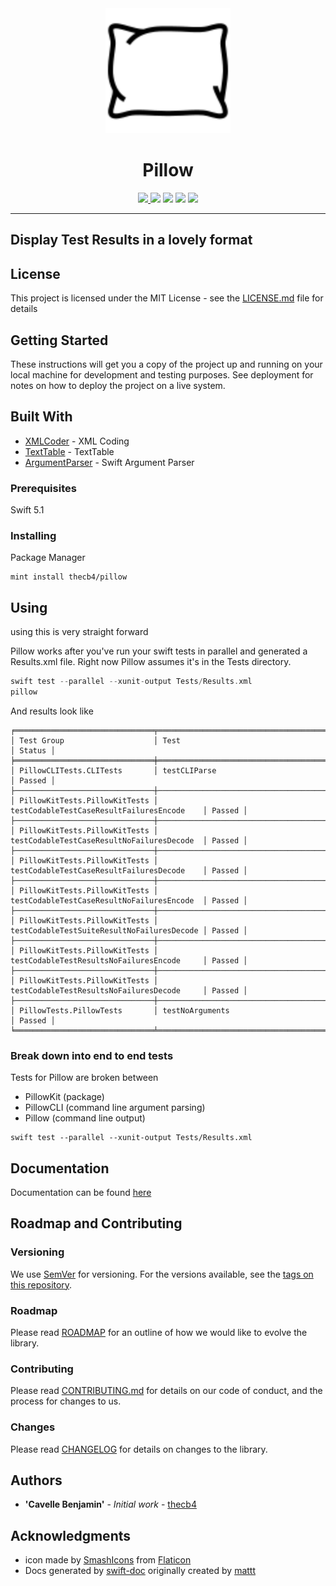 <div align="center">
    <img src="Resources/logo.png" width="200" max-width="90%" alt="Pillow"/>
    <h1 align="center">Pillow</h1>
    <a href="https://gitlab.com/thecb4/pillow/-/commits/master">
      <img src="https://gitlab.com/thecb4/pillow/badges/master/pipeline.svg" />
    </a>
    <img src="https://img.shields.io/badge/Swift-5.1-orange.svg" />
    <img src="https://img.shields.io/badge/macOS-%3E%3D%2010.13-blue" />
    <img src="https://img.shields.io/badge/platform-macOS%20%7C%20linux-blue" />
    <a href="https://twitter.com/_thecb4">
      <img src="https://img.shields.io/badge/twitter-@_thecb4-blue.svg?style=flat" />
    </a>
</div>

<hr/>

## Display Test Results in a lovely format

## License

This project is licensed under the MIT License - see the [LICENSE.md](LICENSE.md) file for details

## Getting Started

These instructions will get you a copy of the project up and running on your local machine for development and testing purposes. See deployment for notes on how to deploy the project on a live system.

## Built With

* [XMLCoder](https://github.com/MaxDesiatov/XMLCoder) - XML Coding
* [TextTable](https://github.com/cfilipov/TextTable) - TextTable
* [ArgumentParser](https://github.com/apple/swift-argument-parser) - Swift Argument Parser

### Prerequisites

Swift 5.1

### Installing

Package Manager

```
mint install thecb4/pillow
```

## Using

using this is very straight forward

Pillow works after you've run your swift tests in parallel and generated a Results.xml file. Right now Pillow assumes it's in the Tests directory.

```swift
swift test --parallel --xunit-output Tests/Results.xml
pillow
```

And results look like

```shell
╒═══════════════════════════════╤════════════════════════════════════════════╤════════╕
│ Test Group                    │ Test                                       │ Status │
╞═══════════════════════════════╪════════════════════════════════════════════╪════════╡
│ PillowCLITests.CLITests       │ testCLIParse                               │ Passed │
├───────────────────────────────┼────────────────────────────────────────────┼────────┤
│ PillowKitTests.PillowKitTests │ testCodableTestCaseResultFailuresEncode    │ Passed │
├───────────────────────────────┼────────────────────────────────────────────┼────────┤
│ PillowKitTests.PillowKitTests │ testCodableTestCaseResultNoFailuresDecode  │ Passed │
├───────────────────────────────┼────────────────────────────────────────────┼────────┤
│ PillowKitTests.PillowKitTests │ testCodableTestCaseResultFailuresDecode    │ Passed │
├───────────────────────────────┼────────────────────────────────────────────┼────────┤
│ PillowKitTests.PillowKitTests │ testCodableTestCaseResultNoFailuresEncode  │ Passed │
├───────────────────────────────┼────────────────────────────────────────────┼────────┤
│ PillowKitTests.PillowKitTests │ testCodableTestSuiteResultNoFailuresDecode │ Passed │
├───────────────────────────────┼────────────────────────────────────────────┼────────┤
│ PillowKitTests.PillowKitTests │ testCodableTestResultsNoFailuresEncode     │ Passed │
├───────────────────────────────┼────────────────────────────────────────────┼────────┤
│ PillowKitTests.PillowKitTests │ testCodableTestResultsNoFailuresDecode     │ Passed │
├───────────────────────────────┼────────────────────────────────────────────┼────────┤
│ PillowTests.PillowTests       │ testNoArguments                            │ Passed │
╘═══════════════════════════════╧════════════════════════════════════════════╧════════╛
```

### Break down into end to end tests

Tests for Pillow are broken between
- PillowKit (package)
- PillowCLI (command line argument parsing)
- Pillow (command line output)

```shell
swift test --parallel --xunit-output Tests/Results.xml
```

## Documentation

Documentation can be found [here](https://thecb4.gitlab.io/Pillow)

## Roadmap and Contributing

### Versioning

We use [SemVer](http://semver.org/) for versioning. For the versions available, see the [tags on this repository](https://github.com/your/project/tags).



### Roadmap

Please read [ROADMAP](ROADMAP.md) for an outline of how we would like to evolve the library.

### Contributing

Please read [CONTRIBUTING.md](CONTRIBUTING.md) for details on our code of conduct, and the process for changes to us.

### Changes

Please read [CHANGELOG](CHANGELOG.md) for details on changes to the library.


## Authors

* **'Cavelle Benjamin'** - *Initial work* - [thecb4](https://thecb4.io)

## Acknowledgments

* icon made by [SmashIcons](https://www.flaticon.com/authors/smashicons) from [Flaticon](https://www.flaticon.com)
* Docs generated by [swift-doc](https://github.com/thecb4/swift-doc) originally created by [mattt](https://github.com/mattt)

